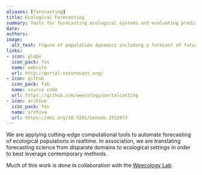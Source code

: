 ```yaml
---
aliases: [forecasting]
title: Ecological Forecasting
summary: Tools for forecasting ecological systems and evaluating predictions with observed data.
date: 
authors:
image:
  alt_text: Figure of population dynamics including a forecast of future values.
links:
- icon: globe
  icon_pack: fas
  name: website
  url: http://portal.naturecast.org/
- icon: github
  icon_pack: fab
  name: source code
  url: https://github.com/weecology/portalcasting
- icon: archive
  icon_pack: fas
  name: archive
  url: https://doi.org/10.5281/zenodo.3332973
---
```


We are applying cutting-edge computational tools to automate forecasting of ecological populations in realtime. 
In association, we are translating forecasting science from disparate domains to ecological settings in order to best leverage contemporary methods.

Much of this work is done in collaboration with the [Weecology Lab](https://www.weecology.org).